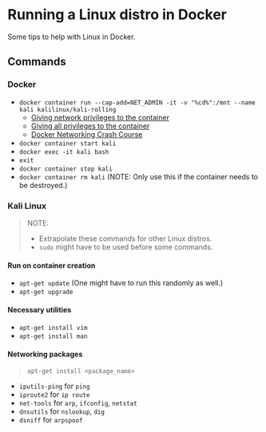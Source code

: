 # Running a Linux distro in Docker

Some tips to help with Linux in Docker.

## Commands

### Docker

-   `docker container run --cap-add=NET_ADMIN -it -v "%cd%":/mnt --name kali kalilinux/kali-rolling`
    -   [Giving network privileges to the container](https://unix.stackexchange.com/questions/459206/list-ip-tables-in-docker-container)
    -   [Giving all privileges to the container](https://stackoverflow.com/questions/36425230/privileged-containers-and-capabilities)
    -   [Docker Networking Crash Course](https://www.youtube.com/watch?v=OU6xOM0SE4o)
-   `docker container start kali`
-   `docker exec -it kali bash`
-   `exit`
-   `docker container stop kali`
-   `docker container rm kali` (NOTE: Only use this if the container needs to be destroyed.)

### Kali Linux

> NOTE:
>
> -   Extrapolate these commands for other Linux distros.
> -   `sudo` might have to be used before some commands.

#### Run on container creation

-   `apt-get update` (One might have to run this randomly as well.)
-   `apt-get upgrade`

#### Necessary utilities

-   `apt-get install vim`
-   `apt-get install man`

#### Networking packages

> `apt-get install <package_name>`

-   `iputils-ping` for `ping`
-   `iproute2` for `ip route`
-   `net-tools` for `arp`, `ifconfig`, `netstat`
-   `dnsutils` for `nslookup`, `dig`
-   `dsniff` for `arpspoof`
